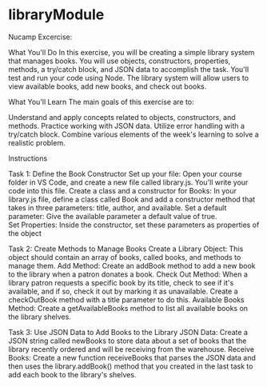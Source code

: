 # libraryModule
Nucamp Excercise:

What You'll Do
In this exercise, you will be creating a simple library system that manages books. 
You will use objects, constructors, properties, methods, a try/catch block, and JSON data to accomplish the task. 
You'll test and run your code using Node.
The library system will allow users to view available books, add new books, and check out books.



What You'll Learn
The main goals of this exercise are to:

Understand and apply concepts related to objects, constructors, and methods.
Practice working with JSON data.
Utilize error handling with a try/catch block.
Combine various elements of the week's learning to solve a realistic problem.

Instructions

Task 1: Define the Book Constructor
Set up your file: Open your course folder in VS Code, and create a new file called library.js. You'll write your code into this file.
Create a class and a constructor for Books: In your library.js file, define a class called Book and add a constructor method that takes in three parameters: title, author, and available.
Set a default parameter: Give the available parameter a default value of true.  
Set Properties: Inside the constructor, set these parameters as properties of the object

Task 2: Create Methods to Manage Books
Create a Library Object: This object should contain an array of books, called books, and methods to manage them.
Add Method: Create an addBook method to add a new book to the library when a patron donates a book.
Check Out Method: When a library patron requests a specific book by its title, check to see if it's available, and if so, check it out by marking it as unavailable. Create a checkOutBook method with a title parameter to do this.
Available Books Method: Create a getAvailableBooks method to list all available books on the library shelves.


Task 3: Use JSON Data to Add Books to the Library
JSON Data: Create a JSON string called newBooks to store data about a set of books that the library recently ordered and will be receiving from the warehouse.
Receive Books: Create a new function receiveBooks that parses the JSON data and then uses the library.addBook() method that you created in the last task to add each book to the library's shelves.